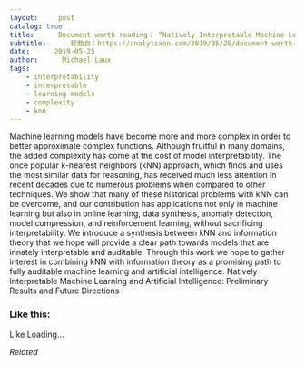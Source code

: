 ```yaml
---
layout:     post
catalog: true
title:      Document worth reading： “Natively Interpretable Machine Learning and Artificial Intelligence： Preliminary Results and Future Directions”
subtitle:      转载自：https://analytixon.com/2019/05/25/document-worth-reading-natively-interpretable-machine-learning-and-artificial-intelligence-preliminary-results-and-future-directions/
date:      2019-05-25
author:      Michael Laux
tags:
    - interpretability
    - interpretable
    - learning models
    - complexity
    - knn
---
```


Machine learning models have become more and more complex in order to better approximate complex functions. Although fruitful in many domains, the added complexity has come at the cost of model interpretability. The once popular k-nearest neighbors (kNN) approach, which finds and uses the most similar data for reasoning, has received much less attention in recent decades due to numerous problems when compared to other techniques. We show that many of these historical problems with kNN can be overcome, and our contribution has applications not only in machine learning but also in online learning, data synthesis, anomaly detection, model compression, and reinforcement learning, without sacrificing interpretability. We introduce a synthesis between kNN and information theory that we hope will provide a clear path towards models that are innately interpretable and auditable. Through this work we hope to gather interest in combining kNN with information theory as a promising path to fully auditable machine learning and artificial intelligence. Natively Interpretable Machine Learning and Artificial Intelligence: Preliminary Results and Future Directions





### Like this:

Like Loading...


*Related*

